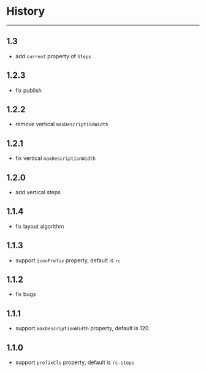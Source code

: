 # History
----

## 1.3

* add `current` property of `Steps`

## 1.2.3

* fix publish

## 1.2.2

* remove vertical `maxDescriptionWidth`

## 1.2.1

* fix vertical `maxDescriptionWidth`

## 1.2.0

* add vertical steps

## 1.1.4

* fix layout algorithm

## 1.1.3

* support `iconPrefix` property, default is `rc`

## 1.1.2

* fix bugs

## 1.1.1

* support `maxDescriptionWidth` property, default is 120

## 1.1.0

* support `prefixCls` property, default is `rc-steps`